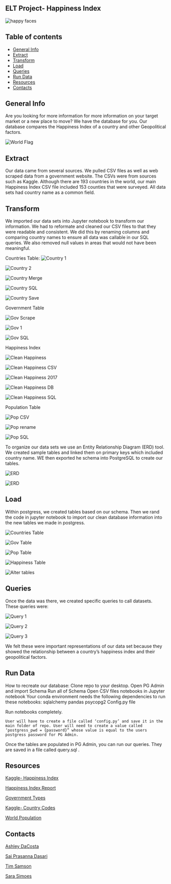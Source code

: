 ## ELT Project- Happiness Index

![happy faces](happy_faces.PNG)

## Table of contents
* [General Info](#general-info)
* [Extract](#extract)
* [Transform](#transform)
* [Load](#load)
* [Queries](#queries)
* [Run Data](#run-data)
* [Resources](#resources)
* [Contacts](#contacts)

## General Info
Are you looking for more information for more information on your target market or a new place to move? We have the database for you. Our database compares the Happiness Index of a country and other Geopolitical factors. 

![World Flag](World_Flag_map.PNG)

## Extract

Our data came from several sources. We pulled CSV files as well as web scraped data from a government website. The CSVs were from sources such as Kaggle. Although there are 193 countries in the world, our main Happiness Index CSV file included 153 counties that were surveyed. All data sets had country name as a common field. 

## Transform
We imported our data sets into Jupyter notebook to transform our information. We had to reformate and cleaned our CSV files to that they were readable and consistent. We did this by renaming columns and comparing country names to ensure all data was callable in our SQL queries. We also removed null values in areas that would not have been meaningful.

Countries Table:
![Country 1](Images/country_jn_1.PNG)

![Country 2](Images/country_jn_2.PNG)

![Country Merge](Images/country_jn_merge.PNG)

![Country SQL](Images/country_sql_jn.PNG)

![Country Save](Images/country_csv_save.PNG)

Government Table 

![Gov Scrape](Images/gov_scrape.PNG)

![Gov 1](Images/gov_jn_1.PNG)

![Gov SQL](Images/gov_sql_jn.PNG)

Happiness Index

![Clean Happiness](Images/clean_csv_jn.PNG)

![Clean Happiness CSV](Images/clean_csv_jn.PNG)

![Clean Happiness 2017](Images/clean_csv_jn2017.PNG)

![Clean Happiness DB](Images/clean_csv_jn_final.PNG)

![Clean Happiness SQL](Images/clean_csv_sql_jn.PNG)

Population Table

![Pop CSV](Images/pop_jn.PNG)

![Pop rename](Images/pop_rename.PNG)

![Pop SQL](Images/pop_sql_jn.PNG)


To organize our data sets we use an Entity Relationship Diagram (ERD) tool. We created sample tables and linked them on primary keys which included country name. WE then exported he schema into PostgreSQL to create our tables. 

![ERD](Images/ERD.png)

![ERD](Images/ERD_code.png)


## Load
Within postgress, we created tables based on our schema. Then we rand the code in jupyter notebook to import our clean database information into the new tables we made in postgress. 

![Countries Table](Images/countries_table.PNG)

![Gov Table](Images/gov_table.PNG)

![Pop Table](Images/pop_table.PNG)

![Happiness Table](Images/happiness_table.PNG)

![Alter tables](Images/alter_table.PNG)

## Queries 
Once the data was there, we created specific queries to call datasets. These queries were:

![Query 1](Images/happy_gov_table.PNG)

![Query 2](Images/all_table.PNG)

![Query 3](Images/united_kingdom_table.PNG)

We felt these were important representations of our data set because they showed the relationship between a country’s happiness index and their geopolitical factors. 

## Run Data
How to recreate our database:
Clone repo to your desktop. 
Open PG Admin and import Schema
Run all of Schema
Open CSV files notebooks in Jupyter notebook 
Your conda environment needs the following dependencies to run these notebooks:	
	sqlalchemy 
	pandas 
	psycopg2
	Config.py file

Run notebooks completely. 

	User will have to create a file called ‘config.py’ and save it in the main folder of repo. User will need to create a value called ‘postgress_pwd = {password}” whose value is equal to the users postgress password for PG Admin.   

Once the tables are populated in PG Admin, you can run our queries. They are saved in a file called query.sql .


## Resources 

[Kaggle- Happiness Index](https://www.kaggle.com/unsdsn/world-happiness)

[Happiness Index Report](https://worldhappiness.report/ed/2019/#read)

[Government Types](https://www.mapsofworld.com/thematic-maps/types-of-governments.html)

[Kaggle- Country Codes](https://www.kaggle.com/statchaitya/country-to-continent)

[World Population](https://worldpopulationreview.com/)


## Contacts

[Ashley DaCosta](https://github.com/aledacosta93)

[Sai Prasanna Dasari](https://github.com/prasanna0913)

[Tim Samson](https://github.com/timsamson)

[Sara Simoes](https://github.com/Ssimoes48)
